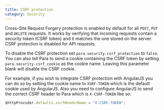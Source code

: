 ```yaml
---
title: CSRF protection
category: Security
---
```


Cross-Site Request Forgery protection is enabled by default for all `POST`, `PUT` and `DELETE` requests.
It works by verifying that incoming requests contain a security token (CSRF token) and it matches the one stored on the
server. CSRF protection is disabled for API requests.

To disable the CSRF protection set `para.security.csrf_protection` to `false`. You can also tell Para to send a cookie
containing the CSRF token by setting `para.security.csrf_cookie` as the cookie name. Leaving this parameter blank will
disable the CSRF cookie.

For example, if you wish to integrate CSRF protection with AngularJS you can do so by setting
the cookie name to `XSRF-TOKEN` which is the default cookie used by AngularJS. Also you need to configure AngularJS to
send the correct CSRF header to Para which is `X-CSRF-TOKEN` like so:

```js
$httpProvider.defaults.xsrfHeaderName = "X-CSRF-TOKEN";
```